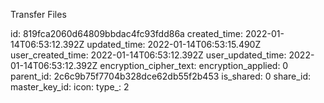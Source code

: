 Transfer Files

id: 819fca2060d64809bbdac4fc93fdd86a
created_time: 2022-01-14T06:53:12.392Z
updated_time: 2022-01-14T06:53:15.490Z
user_created_time: 2022-01-14T06:53:12.392Z
user_updated_time: 2022-01-14T06:53:12.392Z
encryption_cipher_text: 
encryption_applied: 0
parent_id: 2c6c9b75f7704b328dce62db55f2b453
is_shared: 0
share_id: 
master_key_id: 
icon: 
type_: 2